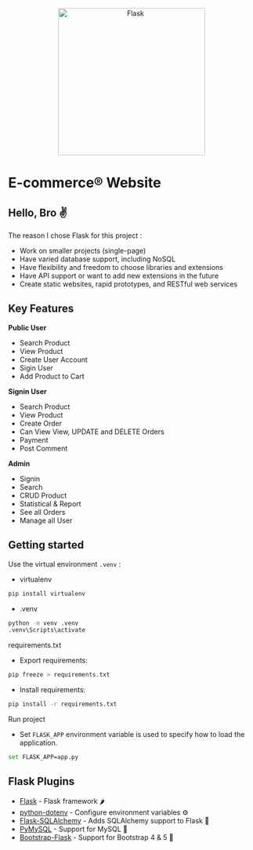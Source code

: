 <div align="center">
  <a href="https://flask.palletsprojects.com/en/2.3.x/">
    <img src="https://flask.palletsprojects.com/en/2.3.x/_images/flask-horizontal.png" alt="Flask" width="300"> 
    </a>
</div>

# E-commerce® Website

## Hello, Bro ✌️

The reason I chose Flask for this project :

-   Work on smaller projects (single-page)
-   Have varied database support, including NoSQL
-   Have flexibility and freedom to choose libraries and extensions
-   Have API support or want to add new extensions in the future
-   Create static websites, rapid prototypes, and RESTful web services

## Key Features

**Public User**

-   Search Product
-   View Product
-   Create User Account
-   Sigin User
-   Add Product to Cart

**Signin User**

-   Search Product
-   View Product
-   Create Order
-   Can View View, UPDATE and DELETE Orders
-   Payment
-   Post Comment

**Admin**

-   Signin
-   Search
-   CRUD Product
-   Statistical & Report
-   See all Orders
-   Manage all User

## Getting started

Use the virtual environment `.venv` :

-   virtualenv

```bash
pip install virtualenv
```

-   .venv

```bash
python -m venv .venv
.venv\Scripts\activate
```

requirements.txt

-   Export requirements:

```bash
pip freeze > requirements.txt
```

-   Install requirements:

```bash
pip install -r requirements.txt
```

Run project

-   Set `FLASK_APP` environment variable is used to specify how to load the application.

```bash
set FLASK_APP=app.py
```

## Flask Plugins

-   [Flask](https://pypi.org/project/Flask/) - Flask framework 🌶
-   [python-dotenv](https://saurabh-kumar.com/python-dotenv/) - Configure environment variables ⚙️
-   [Flask-SQLAlchemy](https://flask-sqlalchemy.palletsprojects.com/en/3.0.x/) - Adds SQLAlchemy support to Flask 🐬
-   [PyMySQL](https://pymysql.readthedocs.io/en/latest/) - Support for MySQL 🐬
-   [Bootstrap-Flask](https://bootstrap-flask.readthedocs.io/) - Support for Bootstrap 4 & 5 🫠